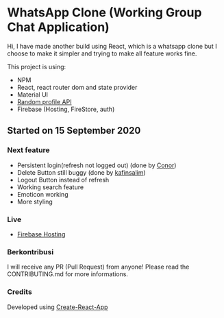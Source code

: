# WhatsApp Clone (Working Group Chat Application)

Hi, I have made another build using React, which is a whatsapp clone but I choose to make it simpler and trying to make all feature works fine.

This project is using:

- NPM
- React, react router dom and state provider
- Material UI
- [Random profile API](https://avatars.dicebear.com/)
- Firebase (Hosting, FireStore, auth)

## Started on 15 September 2020

### Next feature

- Persistent login(refresh not logged out) (done by [Conor]("https://github.com/captnstarburst"))
- Delete Button still buggy (done by [kafinsalim]("https://github.com/kafinsalim"))
- Logout Button instead of refresh
- Working search feature
- Emoticon working
- More styling

### Live

- [Firebase Hosting](https://whatsapp-clone-sam23.web.app/)

### Berkontribusi

I will receive any PR (Pull Request) from anyone! Please read the CONTRIBUTING.md for more informations.

### Credits

Developed using [Create-React-App]("https://create-react-app.dev/")

<!-- ### firebase deploy --only hosting:whatsapp-clone-sam23 -->

